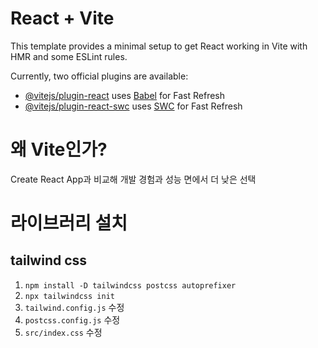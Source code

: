 # React + Vite

This template provides a minimal setup to get React working in Vite with HMR and some ESLint rules.

Currently, two official plugins are available:

- [@vitejs/plugin-react](https://github.com/vitejs/vite-plugin-react/blob/main/packages/plugin-react/README.md) uses [Babel](https://babeljs.io/) for Fast Refresh
- [@vitejs/plugin-react-swc](https://github.com/vitejs/vite-plugin-react-swc) uses [SWC](https://swc.rs/) for Fast Refresh

# 왜 Vite인가?

Create React App과 비교해 개발 경험과 성능 면에서 더 낮은 선택

# 라이브러리 설치

## tailwind css

1. `npm install -D tailwindcss postcss autoprefixer`
2. `npx tailwindcss init`
3. `tailwind.config.js` 수정
4. `postcss.config.js` 수정
4. `src/index.css` 수정